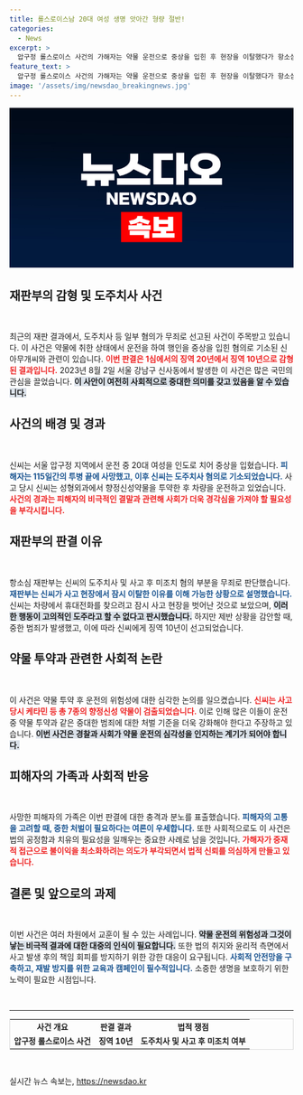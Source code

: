 ```yaml
---
title: 롤스로이스남 20대 여성 생명 앗아간 형량 절반!
categories:
  - News
excerpt: >
  압구정 롤스로이스 사건의 가해자는 약물 운전으로 중상을 입힌 후 현장을 이탈했다가 항소심에서 징역형이 감형됐다. 도주 의도가 없다고 판단했지만, 피해자의 비극적 사망을 고려한 중형 선고는 여전히 필요한 상황이다.
feature_text: >
  압구정 롤스로이스 사건의 가해자는 약물 운전으로 중상을 입힌 후 현장을 이탈했다가 항소심에서 징역형이 감형됐다. 도주 의도가 없다고 판단했지만, 피해자의 비극적 사망을 고려한 중형 선고는 여전히 필요한 상황이다.
image: '/assets/img/newsdao_breakingnews.jpg'
---
```


<p><img src="/assets/img/newsdao_breakingnews.jpg" alt="flaretime 속보" /></p>

<h2 data-ke-size="size26">재판부의 감형 및 도주치사 사건</h2>

<p data-ke-size="size16">&nbsp;</p>

<p>최근의 재판 결과에서, 도주치사 등 일부 혐의가 무죄로 선고된 사건이 주목받고 있습니다. 이 사건은 약물에 취한 상태에서 운전을 하여 행인을 중상을 입힌 혐의로 기소된 신아무개씨와 관련이 있습니다. <b><span style="color: #ee2323;">이번 판결은 1심에서의 징역 20년에서 징역 10년으로 감형된 결과입니다.</span></b> 2023년 8월 2일 서울 강남구 신사동에서 발생한 이 사건은 많은 국민의 관심을 끌었습니다. <b><span style="background-color: #21538527;">이 사안이 여전히 사회적으로 중대한 의미를 갖고 있음을 알 수 있습니다.</span></b> </p>

<h2 data-ke-size="size26">사건의 배경 및 경과</h2>

<p data-ke-size="size16">&nbsp;</p>

<p>신씨는 서울 압구정 지역에서 운전 중 20대 여성을 인도로 치어 중상을 입혔습니다. <b><span style="color: #1a5490;">피해자는 115일간의 투병 끝에 사망했고, 이후 신씨는 도주치사 혐의로 기소되었습니다.</span></b> 사고 당시 신씨는 성형외과에서 향정신성약물을 투약한 후 차량을 운전하고 있었습니다. <b><span style="color: #ee2323;">사건의 경과는 피해자의 비극적인 결말과 관련해 사회가 더욱 경각심을 가져야 할 필요성을 부각시킵니다.</span></b> </p>

<h2 data-ke-size="size26">재판부의 판결 이유</h2>

<p data-ke-size="size16">&nbsp;</p>

<p>항소심 재판부는 신씨의 도주치사 및 사고 후 미조치 혐의 부분을 무죄로 판단했습니다. <b><span style="color: #1a5490;">재판부는 신씨가 사고 현장에서 잠시 이탈한 이유를 이해 가능한 상황으로 설명했습니다.</span></b> 신씨는 차량에서 휴대전화를 찾으려고 잠시 사고 현장을 벗어난 것으로 보았으며, <b><span style="background-color: #21538527;">이러한 행동이 고의적인 도주라고 할 수 없다고 판시했습니다.</span></b> 하지만 제반 상황을 감안할 때, 중한 범죄가 발생했고, 이에 따라 신씨에게 징역 10년이 선고되었습니다. </p>

<h2 data-ke-size="size26">약물 투약과 관련한 사회적 논란</h2>

<p data-ke-size="size16">&nbsp;</p>

<p>이 사건은 약물 투약 후 운전의 위험성에 대한 심각한 논의를 일으켰습니다. <b><span style="color: #ee2323;">신씨는 사고 당시 케타민 등 총 7종의 향정신성 약물이 검출되었습니다.</span></b> 이로 인해 많은 이들이 운전 중 약물 투약과 같은 중대한 범죄에 대한 처벌 기준을 더욱 강화해야 한다고 주장하고 있습니다. <b><span style="background-color: #21538527;">이번 사건은 경찰과 사회가 약물 운전의 심각성을 인지하는 계기가 되어야 합니다.</span></b></p>

<h2 data-ke-size="size26">피해자의 가족과 사회적 반응</h2>

<p data-ke-size="size16">&nbsp;</p>

<p>사망한 피해자의 가족은 이번 판결에 대한 충격과 분노를 표출했습니다. <b><span style="color: #1a5490;">피해자의 고통을 고려할 때, 중한 처벌이 필요하다는 여론이 우세합니다.</span></b> 또한 사회적으로도 이 사건은 법의 공정함과 치유의 필요성을 일깨우는 중요한 사례로 남을 것입니다. <b><span style="color: #ee2323;">가해자가 중재적 접근으로 불이익을 최소화하려는 의도가 부각되면서 법적 신뢰를 의심하게 만들고 있습니다.</span></b></p>

<h2 data-ke-size="size26">결론 및 앞으로의 과제</h2>

<p data-ke-size="size16">&nbsp;</p>

<p>이번 사건은 여러 차원에서 교훈이 될 수 있는 사례입니다. <b><span style="background-color: #21538527;">약물 운전의 위험성과 그것이 낳는 비극적 결과에 대한 대중의 인식이 필요합니다.</span></b> 또한 법의 취지와 윤리적 측면에서 사고 발생 후의 책임 회피를 방지하기 위한 강한 대응이 요구됩니다. <b><span style="color: #1a5490;">사회적 안전망을 구축하고, 재발 방지를 위한 교육과 캠페인이 필수적입니다.</span></b> 소중한 생명을 보호하기 위한 노력이 필요한 시점입니다. </p>

<p data-ke-size="size16">&nbsp;</p>

<hr/>

<table style="width: 100%; border-collapse: collapse; border: 1px solid #d9d9d9;">
<tr>
<td style="text-align: center; height: 17px;"><b>사건 개요</b></td>
<td style="text-align: center; height: 17px;"><b>판결 결과</b></td>
<td style="text-align: center; height: 17px;"><b>법적 쟁점</b></td>
</tr>
<tr>
<td style="text-align: center; height: 17px;"><b>압구정 롤스로이스 사건</b></td>
<td style="text-align: center; height: 17px;"><b>징역 10년</b></td>
<td style="text-align: center; height: 17px;"><b>도주치사 및 사고 후 미조치 여부</b></td>
</tr>
</table>

<p data-ke-size="size16">&nbsp;</p>
실시간 뉴스 속보는, <a href="https://newsdao.kr" rel="dofollow">https://newsdao.kr</a>


